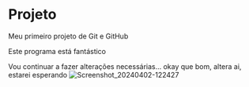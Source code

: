 # Projeto
Meu primeiro projeto de Git e GitHub

Este programa está fantástico 

Vou continuar a fazer alterações necessárias...
okay que bom, altera ai, estarei esperando ![Screenshot_20240402-122427](https://github.com/paulodevmaster/Projeto/assets/166211173/13826dae-0cf3-481e-b389-81074c390016)
